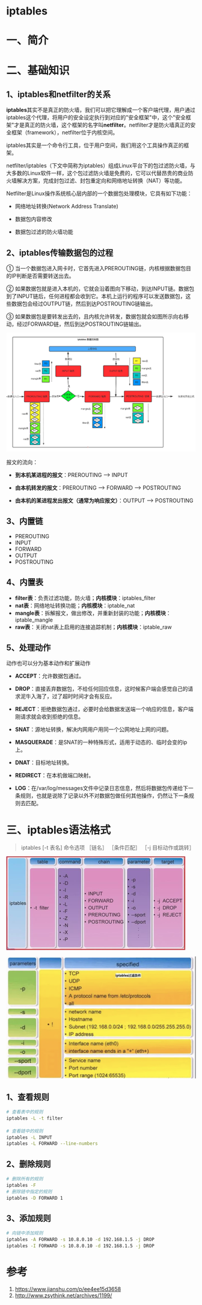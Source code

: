 # iptables

# 一、简介



# 二、基础知识

## 1、iptables和netfilter的关系

**iptables**其实不是真正的防火墙，我们可以把它理解成一个客户端代理，用户通过iptables这个代理，将用户的安全设定执行到对应的"安全框架"中，这个"安全框架"才是真正的防火墙，这个框架的名字叫**netfilter**。netfilter才是防火墙真正的安全框架（framework），netfilter位于内核空间。

iptables其实是一个命令行工具，位于用户空间，我们用这个工具操作真正的框架。

 netfilter/iptables（下文中简称为iptables）组成Linux平台下的包过滤防火墙，与大多数的Linux软件一样，这个包过滤防火墙是免费的，它可以代替昂贵的商业防火墙解决方案，完成封包过滤、封包重定向和网络地址转换（NAT）等功能。



Netfilter是Linux操作系统核心层内部的一个数据包处理模块，它具有如下功能：

- 网络地址转换(Network Address Translate)

- 数据包内容修改
- 数据包过滤的防火墙功能

## 2、iptables传输数据包的过程

① 当一个数据包进入网卡时，它首先进入PREROUTING链，内核根据数据包目的IP判断是否需要转送出去。

② 如果数据包就是进入本机的，它就会沿着图向下移动，到达INPUT链。数据包到了INPUT链后，任何进程都会收到它。本机上运行的程序可以发送数据包，这些数据包会经过OUTPUT链，然后到达POSTROUTING链输出。

③ 如果数据包是要转发出去的，且内核允许转发，数据包就会如图所示向右移动，经过FORWARD链，然后到达POSTROUTING链输出。



![](../assets/linux-iptables-1.png)



报文的流向：

- **到本机某进程的报文**：PREROUTING --> INPUT

- **由本机转发的报文**：PREROUTING --> FORWARD --> POSTROUTING

- **由本机的某进程发出报文（通常为响应报文）**：OUTPUT --> POSTROUTING

## 3、内置链

- PREROUTING
- INPUT
- FORWARD
- OUTPUT
- POSTROUTING

## 4、内置表

- **filter表**：负责过滤功能，防火墙；**内核模块**：iptables_filter
- **nat表**：网络地址转换功能；**内核模块**：iptable_nat
- **mangle表**：拆解报文，做出修改，并重新封装的功能；**内核模块**：iptable_mangle
- **raw表**：关闭nat表上启用的连接追踪机制；**内核模块**：iptable_raw

## 5、处理动作

动作也可以分为基本动作和扩展动作

- **ACCEPT**：允许数据包通过。

- **DROP**：直接丢弃数据包，不给任何回应信息，这时候客户端会感觉自己的请求泥牛入海了，过了超时时间才会有反应。

- **REJECT**：拒绝数据包通过，必要时会给数据发送端一个响应的信息，客户端刚请求就会收到拒绝的信息。

- **SNAT**：源地址转换，解决内网用户用同一个公网地址上网的问题。

- **MASQUERADE**：是SNAT的一种特殊形式，适用于动态的、临时会变的ip上。

- **DNAT**：目标地址转换。

- **REDIRECT**：在本机做端口映射。

- **LOG**：在/var/log/messages文件中记录日志信息，然后将数据包传递给下一条规则，也就是说除了记录以外不对数据包做任何其他操作，仍然让下一条规则去匹配。

# 三、iptables语法格式

>  iptables [-t 表名] 命令选项 ［链名］ ［条件匹配］ ［-j 目标动作或跳转］

![](../assets/linux-iptables-2.png)

![](../assets/linux-iptables-3.png)


## 1、查看规则

```bash
# 查看表中的规则
iptables -L -t filter

# 查看链中的规则
iptables -L INPUT
iptables -L FORWARD --line-numbers 
```

## 2、删除规则

```bash
# 删除所有的规则
iptables -F
# 删除链中指定的规则
iptables -D FORWARD 1
```

## 3、添加规则

```bash
# 向链中添加规则
iptables -A FORWARD -s 10.8.0.10 -d 192.168.1.5 -j DROP
iptables -I FORWARD -s 10.8.0.10 -d 192.168.1.5 -j DROP
```





# 参考

1. https://www.jianshu.com/p/ee4ee15d3658
2. http://www.zsythink.net/archives/1199/